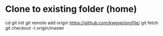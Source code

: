 # Clone to existing folder (home)

cd
git init
git remote add origin https://github.com/kwevej/profile/
git fetch
git checkout -t origin/master
